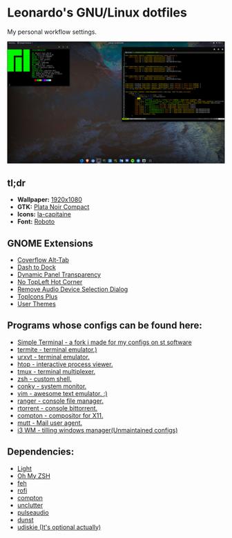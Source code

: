 # Leonardo's GNU/Linux dotfiles
My personal workflow settings.

![Preview](Screenshots/Preview.png?raw=true "Preview")

## tl;dr

+ **Wallpaper:** [1920x1080](https://imgur.com/a/FzeY95F)
+ **GTK:** [Plata Noir Compact](https://gitlab.com/tista500/plata-theme)
+ **Icons:** [la-capitaine](https://github.com/keeferrourke/la-capitaine-icon-theme)
+ **Font:** [Roboto](https://fonts.google.com/specimen/Roboto?selection.family=Roboto)

## GNOME Extensions

+ [Coverflow Alt-Tab](https://extensions.gnome.org/extension/97/coverflow-alt-tab/)
+ [Dash to Dock](https://extensions.gnome.org/extension/307/dash-to-dock/)
+ [Dynamic Panel Transparency](https://extensions.gnome.org/extension/1011/dynamic-panel-transparency/)
+ [No TopLeft Hot Corner](https://extensions.gnome.org/extension/118/no-topleft-hot-corner/)
+ [Remove Audio Device Selection Dialog](https://extensions.gnome.org/extension/1482/remove-audio-device-selection-dialog/)
+ [TopIcons Plus](https://extensions.gnome.org/extension/1031/topicons/)
+ [User Themes](https://extensions.gnome.org/extension/19/user-themes/)

## Programs whose configs can be found here:

+ [Simple Terminal - a fork i made for my configs on st software](https://github.com/LeeoSilva/st-workflow)
+ [termite - terminal emulator.)](https://github.com/thestinger/termite)
+ [urxvt - terminal emulator.](https://github.com/exg/rxvt-unicode)
+ [htop - interactive process viewer.](https://github.com/hishamhm/htop)
+ [tmux - terminal multiplexer.](https://github.com/tmux/tmux)
+ [zsh - custom shell.](https://github.com/zsh-users/zsh)
+ [conky - system monitor.](https://github.com/brndnmtthws/conky)
+ [vim - awesome text emulator. :)](https://github.com/vim/vim)
+ [ranger - console file manager.](https://github.com/ranger/ranger)
+ [rtorrent - console bittorrent.](https://github.com/rakshasa/rtorrent)
+ [compton - compositor for X11.](https://github.com/chjj/compton)
+ [mutt - Mail user agent.](https://github.com/redondos/mutt)
+ [i3 WM - tilling windows manager(Unmaintained configs)](https://i3wm.org/)

## Dependencies:

+ [Light](https://github.com/haikarainen/light)
+ [Oh My ZSH](https://github.com/robbyrussell/oh-my-zsh)
+ [feh](https://github.com/derf/feh)
+ [rofi](https://github.com/DaveDavenport/rofi)
+ [compton](https://github.com/chjj/compton)
+ [unclutter](https://github.com/Airblader/unclutter-xfixes)
+ [pulseaudio](https://www.freedesktop.org/wiki/Software/PulseAudio/Download)
+ [dunst](https://github.com/dunst-project/dunst)
+ [udiskie (It's optional actually)](https://github.com/coldfix/udiskie)
